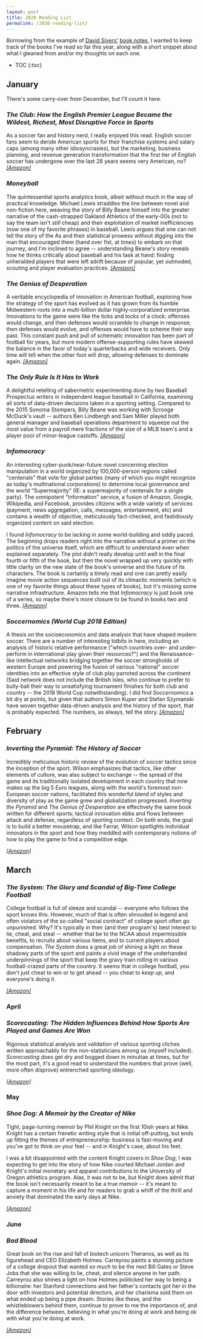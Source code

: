 ```yaml
---
layout: post
title: 2020 Reading List
permalink: /2020-reading-list/
---
```


Borrowing from the example of [David Sivers'](https://sivers.org/) [book notes](https://sivers.org/book), I wanted to keep track of the books I've read so far this year, along with a short snippet about what I gleaned from and/or my thoughts on each one.

* TOC
{:toc}

## January
There's some carry-over from December, but I'll count it here.

### _The Club: How the English Premier League Became the Wildest, Richest, Most Disruptive Force in Sports_

As a soccer fan and history nerd, I really enjoyed this read. English soccer fans seem to deride American sports for their franchise systems and salary caps (among many other idiosyncrasies), but the marketing, business planning, and revenue generation transformation that the first tier of English soccer has undergone over the last 28 years seems very American, no? _[[Amazon]](https://www.amazon.com/Club-English-Premier-Wildest-Disruptive/dp/1328506452)_

### _Moneyball_

The quintessential sports analytics book, albeit without much in the way of practical knowledge. Michael Lewis straddles the line between novel and non-fiction here, weaving the story of Billy Beane himself into the greater narrative of the cash-strapped Oakland Athletics of the early-00s (not to say the team isn't _still_ cheap) and their exploitation of market inefficiencies (now one of my favorite phrases) in baseball. Lewis argues that one can not tell the story of the As and their statistical prowess without digging into the man that encouraged them (hand over fist, at times) to embark on that journey, and I'm inclined to agree -- understanding Beane's story reveals how he thinks critically about baseball and his task at hand: finding unheralded players that were left adrift because of popular, yet outmoded, scouting and player evaluation practices. _[[Amazon]]()_

### _The Genius of Desperation_

A veritable encyclopedia of innovation in American football, exploring how the strategy of the sport has evolved as it has grown from its humble Midwestern roots into a multi-billion dollar highly-corporatized enterprise. Innovations to the game were like the ticks and tocks of a clock: offenses would change, and then defenses would scramble to change in response; then defenses would evolve, and offenses would have to scheme their way past. This constant push and pull of schematic innovation has been part of football for years, but more modern offense-supporting rules have skewed the balance in the favor of today's quarterbacks and wide receivers. Only time will tell when the other foot will drop, allowing defenses to dominate again. _[[Amazon]](https://www.amazon.com/Genius-Desperation-Schematic-Innovations-Modern-ebook/dp/B07BB4C94S)_

### _The Only Rule Is It Has to Work_

A delightful retelling of sabermetric experimenting done by two Baseball Prospectus writers in independent league baseball in California, examining all sorts of data-driven decisions taken in a sporting setting. Compared to the 2015 Sonoma Stompers, Billy Beane was working with Scrooge McDuck's vault -- authors Ben Lindbergh and Sam Miller played both general manager and baseball operations department to squeeze out the most value from a payroll mere fractions of the size of a MLB team's and a player pool of minor-league castoffs. _[[Amazon]](https://www.amazon.com/Only-Rule-Has-Work-Experiment/dp/1250130905)_

### _Infomocracy_

An interesting cyber-punk/near-future novel concerning election manipulation in a world organized by 100,000-person regions called "centenals" that vote for global parties (many of which you might recognize as today's multinational corporations) to determine local governance and the world "Supermajority" (IE: a supermajority of centenals for a single party). The omnipotent "Information" service, a fusion of Amazon, Google, Wikipedia, and Facebook, provides citizens with a wide variety of services (payment, news aggregation, calls, messages, entertainment, etc) and contains a wealth of objective, meticulously fact-checked, and fastidiously organized content on said election.

I found _Infomocracy_ to be lacking in some world-building and oddly paced. The beginning drops readers right into the narrative without a primer on the politics of the universe itself, which are difficult to understand even when explained separately. The plot didn't really develop until well in the final fourth or fifth of the book, but then the novel wrapped up very quickly with little clarity on the new state of the book's universe and the future of its characters. The book is certainly a timely read and one can pretty easily imagine movie action sequences built out of its climactic moments (which is one of my favorite things about these types of books), but it's missing some narrative infrastructure. Amazon tells me that _Infomocracy_ is just book one of a series, so maybe there's more closure to be found in books two and three. _[[Amazon]](https://www.amazon.com/gp/bookseries/B01MUCM736/ref=dp_st_0765392364)_

### _Soccernomics (World Cup 2018 Edition)_

A thesis on the socioeconomics and data analysis that have shaped modern soccer. There are a number of interesting tidbits in here, including an analysis of historic relative performance ("which countries over- and under-perform in international play given their resources?") and the Renaissance-like intellectual networks bridging together the soccer strongholds of western Europe and powering the fusion of various "national" soccer identities into an effective style of club play parroted across the continent (Said network does not include the British Isles, who continue to prefer to bully-ball their way to unsatisfying tournament finishes for both club and country -- the 2018 World Cup notwithstanding). I did find _Soccernomics_ a bit dry at points, but given that authors Simon Kuper and Stefan Szymanski have woven together data-driven analysis and the history of the sport, that is probably expected. The numbers, as always, tell the story. _[[Amazon]](https://www.amazon.com/Soccernomics-England-Germany-Australia-Destined/dp/1568584814)_

## February

### _Inverting the Pyramid: The History of Soccer_

Incredibly meticulous historic review of the evolution of soccer tactics since the inception of the sport. Wilson emphasizes that tactics, like other elements of culture, was also subject to exchange -- the spread of the game and its traditionally isolated development in each country that now makes up the big 5 Euro leagues, along with the world's foremost non-European soccer nations, facilitated this wonderful blend of styles and diversity of play as the game grew and globalization progressed. _Inverting the Pyramid_ and _The Genius of Desperation_ are effectively the same book written for different sports; tactical innovation ebbs and flows between attack and defense, regardless of sporting context. On both ends, the goal is to build a better mousetrap, and like Farrar, Wilson spotlights individual innovators in the sport and how they meddled with contemporary notions of how to play the game to find a competitive edge.

_[[Amazon]](https://www.amazon.com/Inverting-Pyramid-History-Soccer-Tactics/dp/1568587384)_

## March

### _The System: The Glory and Scandal of Big-Time College Football_

College football is full of sleeze and scandal -- everyone who follows the sport knows this. However, much of that is often shrouded in legend and often violators of the so-called "social contract" of college sport often go unpunished. Why? It's typically in their (and their program's) best interest to lie, cheat, and steal -- whether that be to the NCAA about impermissible benefits, to recruits about various items, and to current players about compensation. _The System_ does a great job of shining a light on these shadowy parts of the sport and paints a vivid image of the underhanded underpinnings of the sport that keep the gravy train rolling in various football-crazed parts of the country. It seems that in college football, you don't just cheat to win or to get ahead -- you cheat to _keep up_, and everyone's doing it.

_[[Amazon]](https://www.amazon.com/System-Scandal-Big-Time-College-Football/dp/0385536615)_

### April

### _Scorecasting: The Hidden Influences Behind How Sports Are Played and Games Are Won_

Rigorous statistical analysis and validation of various sporting cliches written approachably for the non-statisticians among us (myself included). _Scorecasting_ does get dry and bogged down in minutiae at times, but for the most part, it's a good read to understand the numbers that prove (well, more often disprove) entrenched sporting ideology. 

_[[Amazon]](https://www.amazon.com/Scorecasting-Hidden-Influences-Behind-Sports-ebook/dp/B004C43GC4/ref=pd_sbsd_14_1/147-3599399-2506405?_encoding=UTF8&pd_rd_i=B004C43GC4&pd_rd_r=6ceaaaa9-0f70-447d-86a1-959a4bb3a63f&pd_rd_w=SiexR&pd_rd_wg=pZOmG&pf_rd_p=2c2d0d3b-b3c5-4110-93fa-2c1270309ac1&pf_rd_r=X8H455TQDJAMNT6SASR0&psc=1&refRID=X8H455TQDJAMNT6SASR0)_

### May

### _Shoe Dog: A Memoir by the Creator of Nike_

Tight, page-turning memoir by Phil Knight on the first 10ish years at Nike. Knight has a certain frenetic writing style that is initial off-putting, but ends up fitting the themes of entrepreneurship: business is fast-moving and you've got to think on your feet -- and in Knight's case, about his feet.

I was a bit disappointed with the content Knight covers in _Shoe Dog_; I was expecting to get into the story of how Nike courted Michael Jordan and Knight's initial monetary and apparel contributions to the University of Oregon athletics program. Alas, it was not to be, but Knight does admit that the book isn't necessarily meant to be a true memoir -- it's meant to capture a moment in his life and for readers to grab a whiff of the thrill and anxiety that dominated the early days at Nike.

_[[Amazon]](https://www.amazon.com/dp/B01CRJA470/ref=sr_1_1?dchild=1&keywords=shoe+dog&qid=1588729576&s=digital-text&sr=1-1)_

### June

### _Bad Blood_

Great book on the rise and fall of biotech unicorn Theranos, as well as its figurehead and CEO Elizabeth Holmes. Carreyrou paints a stunning picture of a college dropout that wanted _so much_ to be the next Bill Gates or Steve Jobs that she was willing to lie, cheat, and silence anyone in her path. Carreyrou also shines a light on how Holmes politicked her way to being a billionaire: her Stanford connections and her father's contacts got her in the door with investors and potential directors, and her charisma sold them on what ended up being a pipe dream. Stories like these, and the whistleblowers behind them, continue to prove to me the importance of, and the difference between, believing in what you're doing at work and being ok with what you're doing at work.

_[[Amazon]](https://www.amazon.com/Bad-Blood-Secrets-Silicon-Startup/dp/0525431993/ref=sr_1_1?crid=VBY7NTNQ7DYS&dchild=1&keywords=bad+blood&qid=1591414269&sprefix=bad+blood%2Caps%2C157&sr=8-1)_

<!-- ### _Friday Night Lights_


_[[Amazon]](https://www.amazon.com/Friday-Night-Lights-25th-Anniversary/dp/0306824205/ref=sr_1_5?dchild=1&keywords=friday+night+lights&qid=1591477765&sr=8-5)_ -->
